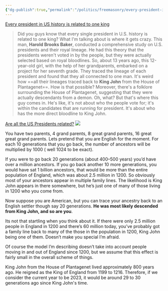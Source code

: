```yaml
---
{"dg-publish":true,"permalink":"/politics/freemasonry/every-president-in-us-history-is-related-to-one-king/","created":"Jul 09, 2023, 9:11 PM"}
---
```



[Every president in US history is related to one king](https://youtube.com/shorts/8epsI5-3HRo?feature=share)

> Did you guys know that every single president in U.S. history is related to one king? What I'm talking about is where it gets crazy. This man, **Harold Brooks Baker**, conducted a comprehensive study on U.S. presidents and their royal lineage. He had this theory that the presidents weren't voted in by the people, but they were actually selected based on royal bloodlines. So, about 13 years ago, this 12-year-old girl, with the help of her grandparents, embarked on a project for her seventh grade. They traced the lineage of each president and found that they all connected to one man. It's weird how ==all their lineages traced back to **King John** from the House of Plantagenet==. How is that possible? Moreover, there's a folklore surrounding the House of Plantagenet, suggesting that they were actually descendants from a demon. Oh, what? But that's where this guy comes in. He's like, it's not about who the people vote for; it's within the candidates that are running for president. It's about who has the more direct bloodline to King John.

[Are all the US Presidents related?](https://www.youtube.com/watch?v=9shzqqcfvfw)
![](https://cdn.shopify.com/s/files/1/1835/6621/files/presidents-chart-01.png?v=1645294467)

You have two parents, 4 grand parents, 8 great grand parents, 16 great great grand parents. Lets pretend that you are English for the moment. For each 10 generations that you go back, the number of ancestors will be multiplied by 1000 ( well 1024 to be exact).

If you were to go back 20 generations (about 400–500 years) you’d have over a million ancestors. If you go back another 10 more generations, you would have sat 1 billion ancestors, that would be more than the entire population of England, which was about 2.5 million in 1200. So obviously most of your ancestors appear in multiple family lines. The likelihood is King John appears in there somewhere, but he’s just one of many of those living in 1200 who you come from.

Now suppose you are American, but you can trace your ancestry back to an English settler though say 20 generations. **He was most likely descended from King John, and so are you**.

Its not that startling when you think about it. If there were only 2.5 million people in England in 1200 and there’s 60 million today, you’ve probably got a family line back to many of the those in the population in 1200, King John being one of them. Doesn’t make you special I’m afraid.

Of course the model I’m describing doesn’t take into account people moving in and out of England since 1200, but we assume that this effect is fairly small in the overall scheme of things.

King John from the House of Plantagenet lived approximately 800 years ago. He reigned as the King of England from 1199 to 1216. Therefore, if we consider the current year to be 2023, it would be around 29 to 30 generations ago since King John's time. 